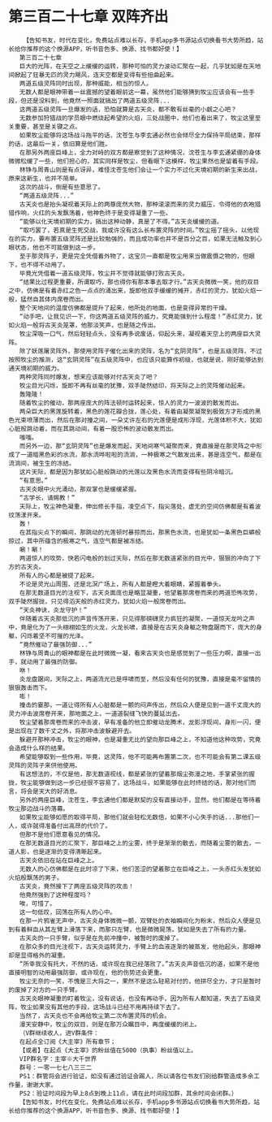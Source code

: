 # 第三百二十七章 双阵齐出
        【告知书友，时代在变化，免费站点难以长存，手机app多书源站点切换看书大势所趋，站长给你推荐的这个换源APP，听书音色多、换源、找书都好使！】
       第三百二十七章
       巨大的光阵，在天空之上缓缓的运转，那种可怕的灵力波动汇聚在一起，几乎犹如是在天地间掀起了狂暴无匹的灵力飓风，连天空都是变得有些扭曲起来。
       两道五级灵阵同时出现，那种威能，相当的惊人。
       无数人都是眼神带着一丝震撼的望着眼前这一幕，虽然他们能够猜到牧尘应该会有一些手段，但还是没料到，他竟然一照面就搞出了两道五级灵阵...
       这两道五级灵阵一旦爆发的话，恐怕就算是古天炎，都不敢有丝毫的小觑之心吧？
       无数参加狩猎战的学员眼中燃烧起希望的火焰，三处战圈中，他们也看出来了，牧尘这里至关重要，甚至是关键之点。
       如果牧尘能够将这场战斗拖平的话，沈苍生与李玄通必然也会倾尽全力保持平局结束，那样的话，这最后一关，依旧算是他们胜。
       在那另外两座巨峰上，全力对峙的双方都是察觉到了这种情况，沈苍生与李玄通紧绷的身体微微松缓了一些，他们担心的，其实同样是牧尘，但看眼下这模样，牧尘果然也是留着有手段。
       林铮与周青山则是有点讶异，难怪沈苍生他们会让一个实力不过化天境初期的新生来出战，原来这新生，也并不简单。
       这次的战斗，倒是有些意思了。
       “两道五级灵阵...”
       古天炎也是抬头凝视着天际上的两尊庞然大物，那种滚滚而来的灵力威压，令得他的衣袍猎猎作响，火红的头发飘荡着，他神色终于是变得凝重了一些。
       “能够以化天境初期的实力，搞出这种动静，真是了不得。”古天炎缓缓的道。
       “取巧罢了，若真是生死交战，我或许没有这么长布置灵阵的时间。”牧尘摇了摇头，以他现在的实力，要布置五级灵阵还是比较勉强的，而且成功率也并不是百分之百，如果无法触及到心眼状态，他也不可能做到这一步。
       至于那灵阵子，更是完全凭借着外物了，这宝贝一直都是牧尘用来当做震慑之物的，但眼下，也不得不动用了。
       毕竟光凭借着一道五级灵阵，牧尘并不觉得就能够打败古天炎。
       “结果比过程更重要，所谓取巧，那也得你有那本事去取才行。”古天炎微微一笑，他的双目之中，仿佛是有着赤红之色一点点的涌出来，旋即他双手缓缓的摊开，赤红的灵力，犹如火焰一般，猛然自其体内席卷而出。
       整个天地间的温度仿佛都是提升了起来，他所处的地面，也是变得异常的干燥。
       “动手吧，让我见识一下，你这两道五级灵阵的威力，究竟能强到什么程度！”赤红灵力，犹如火焰一般将古天炎笼罩，他那淡笑声，也是随之传出。
       牧尘深吸一口气，然后轻轻点头，没有再多说废话，仰起头来，凝视着天空上的两座巨大灵阵。
       除了妖莲屠灵阵外，那使用灵阵子催化出来的灵阵，名为“玄阴灵阵”，也是五级灵阵，不过按照牧尘的推测，这“玄阴灵阵”在五级灵阵中，也应该只能算作初级，也就是说，刚好能够达到通天境初期的威力。
       两种灵阵同时爆发，想来应该能够对付古天炎了吧？
       牧尘目光闪烁，旋即不再有丝毫的犹豫，双手陡然结印，将天际之上的灵阵催动起来。
       轰隆隆！
       随着牧尘的催动，那两座庞大的阵法顿时运转起来，惊人的灵力一波波的散发而出。
       两朵巨大的黑莲旋转着，黑色的莲花瓣合拢，莲心处，有着由凝聚凝聚到极致方才形成的黑色光束喷薄而出，然后在那对撞之间，一朵丈许左右的光莲便是成形浮现，光莲体积不大，犹如心脏般跳动着，而在其跳动间，有着一股恐怖的波动散发而出。
       嗤嗤。
       而另外一边，那“玄阴灵阵”也是爆发而起，天地间寒气凝聚而来，竟直接是在那灵阵之中形成了一道暗黑色彩的水流，那水流哗啦啦的流淌，一种极寒之气散发出来，甚是连空气，都是在流淌间，被生生的冻结。
       这片天际，都是因为那犹如心脏般跳动的光莲以及黑色水流而变得有些阴冷暗沉。
       “有意思。”
       古天炎眼中火光涌动，那双掌也是缓缓紧握。
       “古学长，请赐教！”
       天际上，牧尘神色凝重，伸出修长手指，凌空点下，指尖落处，虚无的空间仿佛都是有着波纹荡漾开来。
       轰！
       在其指尖点下的瞬间，那跳动的光莲顿时暴掠而出，那黑色水流，也是犹如一条黑色巨蟒般掠过，其中所蕴含的极寒之气，连空气都是被冻结。
       唰！唰！
       两道惊人的攻势，快若闪电般的划过天际，然后在那无数道紧张的目光中，狠狠的冲向了下方的古天炎。
       所有人的心都是被提了起来。
       不论是灵光山周围，还是北溟广场上，所有人都是瞪大着眼睛，紧握着拳头。
       在那无数道目光的注视下，古天炎面庞也是略显凝重，他望着那席卷而来的两道恐怖攻势，双手陡然握拢，只见得滔天般的赤红灵力，犹如火焰一般席卷而出。
       “天炎神诀，炎龙守护！”
       伴随着古天炎那低沉的声音传荡开来，只见得那磅礴灵力疯狂的凝聚，一道惊天龙吟之声中，竟是化为了一头栩栩如生的火龙，火龙长啸，直接是在古天炎身躯之物盘踞而下，庞大的身躯，闪烁着坚不可摧的光泽。
       “竟然催动了最强防御...”
       林铮与周青山的眼神都是在此时微微一凝，看来古天炎也是感觉到了一些压力啊，直接一出手，就动用了最强的防御。
       咻！
       炎龙盘踞间，天际之上，两道流光已是呼啸而至，然后没有任何的犹豫，直接是毫不留情的狠狠轰击而下。
       嘭！
       撞击的霎那，一道让得所有人心脏都是一颤的闷声传出，然后众人便是见到一道千丈庞大的灵力冲击波席卷开来，那地面之上，一道道裂缝飞快的蔓延出去。
       牧尘望着那席卷而来的冲击波，早有准备的他立即催动龙腾术，龙影浮现间，身形一闪，便是出现在了数千丈之外，将那冲击波躲避开去。
       躲避开那种冲击，牧尘的眼神，也是凝重无比的望向那巨峰之上，不知道他这种攻势，究竟会造成什么样的结果。
       希望能够取到一些作用，毕竟，这灵阵，他不可能再布置第二次，也不可能会有第二课五级灵阵的灵阵子来供他使用。
       有这想法的，不仅是他，那无数道视线，都是紧张的望着那烟尘弥漫之地，手掌紧张的握拢，牧尘能够做到这一步已经很不容易了，这场战斗，如果能够在此时终结的话，那对他们而言，将会是天大的好消息。
       另外的两座巨峰，沈苍生，李玄通他们都是默契的没有直接动手，显然，他们都是在等待着牧尘那边战斗的落幕。
       如果牧尘能够如愿的取得平局，那他们就会轻松无数倍，如果不小心失手的话...那他们一人，或许就得准备付出高昂的代价了。
       但那不是他们愿意看见的情况。
       在那无数道目光的汇聚下，那巨峰之上的尘雾，终于是渐渐的散去，而随着尘雾的散去，一道人影，也是逐渐的变得清晰起来。
       古天炎依旧在站在巨峰之上。
       无数人的心仿佛都是在此时凉了下来，他们苦涩的望着那立在巨峰之上，一头赤红头发犹如火焰般飘荡的男子。
       古天炎，竟然接下了两座五级灵阵的攻击！
       他竟然强到了这种程度吗？
       唉，可惜了。
       这一句低叹，回荡在所有人的心中。
       在那一片鸦雀无声中，古天炎身体微微一颤，双臂处的衣袖瞬间化为粉末，然后众人便是见到有着鲜血从其左臂上滑落下来，而那只左臂，也是微微晃荡，犹如是失去了所有的力量。
       古天炎的一只手臂，似乎是在先前冲撞中，被暂时的废掉了。
       在那众多的目光注视下，古天炎运转灵力，手臂上的血液逐渐的被蒸发，他抬起头，那眼神却是显得格外的凝重。
       “所幸我没有托大，不然的话，或许现在我已经落败了。”古天炎声音低沉的道，如果不是他直接明智的动用最强防御，或许现在，他的伤势还会更重。
       牧尘无奈的一笑，不愧是三大将之一，果然不是这么轻易对付的，他拼尽全力，才只是暂时的废掉了对方的一只手臂。
       古天炎眼神凝重的盯着牧尘，没有说话，也没有再动手，因为所有人都知道，失去了五级灵阵，牧尘如果没有其他的手段，这场战斗已经不用再持续下去了。
       当然了，古天炎也不会再给牧尘第二次布置灵阵的机会。
       漫天安静中，牧尘的双目，则是在那万众瞩目中，再度缓缓的闭上。
       （V群继续收人，进V群条件：
       在起点全订阅《大主宰》所有章节；
       【或者】在起点《大主宰》的粉丝值在5000（执事）粉丝值以上。
       VIP群名字：主宰※大千世界
       群号：一零一七七八三三二
       PS1：群管将会进行验证，如没有通过验证会踢人，所以请各位书友们别给群管造成多余工作量，谢谢大家。
       PS2：验证时间段为早上8点到晚上11点，请在此时间段加群，其余时间会闭群。）
       【告知书友，时代在变化，免费站点难以长存，手机app多书源站点切换看书大势所趋，站长给你推荐的这个换源APP，听书音色多、换源、找书都好使！】